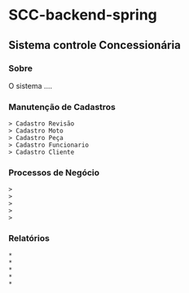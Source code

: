 # SCC-backend-spring

## Sistema controle Concessionária 

### Sobre

O sistema ....


### Manutenção de Cadastros

```
> Cadastro Revisão
> Cadastro Moto
> Cadastro Peça
> Cadastro Funcionario
> Cadastro Cliente
```


### Processos de Negócio

```
> 
> 
>
>
>
```


### Relatórios

```
* 
* 
*
*
*
```
